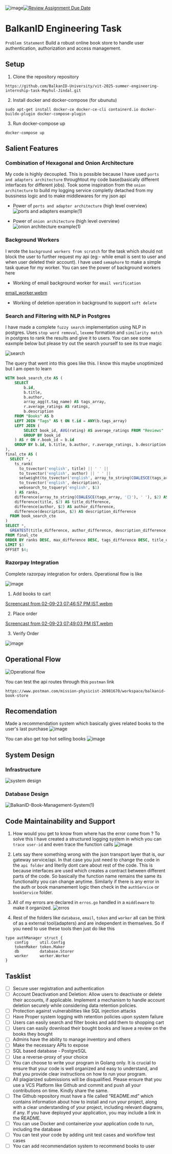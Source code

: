 ![image](https://github.com/BalkanID-University/vit-2025-summer-engineering-internship-task-Mayhul-Jindal/assets/95216160/6751659b-295b-47fa-ab81-c10deb324006)[![Review Assignment Due Date](https://classroom.github.com/assets/deadline-readme-button-24ddc0f5d75046c5622901739e7c5dd533143b0c8e959d652212380cedb1ea36.svg)](https://classroom.github.com/a/LECuYE4o)

# BalkanID Engineering Task
`Problem Statement` Build a robust online book store to handle user authentication, authorization and access management.

## Setup

1. Clone the repository repository
```
https://github.com/BalkanID-University/vit-2025-summer-engineering-internship-task-Mayhul-Jindal.git
```

2. Install docker and docker-compose (for ubunutu)
```
sudo apt-get install docker-ce docker-ce-cli containerd.io docker-buildx-plugin docker-compose-plugin
```

3. Run docker-compose up
```
docker-compose up
```

## Salient Features

### Combination of Hexagonal and Onion Architecture
My code is highly decoupled. This is possible because I have used `ports and adapters architecture` throughtout my code base(basically different interfaces for different jobs). Took some inspiration from the `onion architecture` to build my logging service completly detached from my bussiness logic and to make middlewares for my json api 

- Power of `ports and adapter architecture` (high level overview)
 ![ports and adapters example(1)](https://github.com/BalkanID-University/vit-2025-summer-engineering-internship-task-Mayhul-Jindal/assets/95216160/ec096e8b-485a-465a-9461-8e43f008129b)

- Power of `onion architecture` (high level overview)
![onion architecture example(1)](https://github.com/BalkanID-University/vit-2025-summer-engineering-internship-task-Mayhul-Jindal/assets/95216160/759e7fe9-409d-44bf-8ae4-9f20edf1d016)


### Background Workers
I wrote the `background workers from scratch` for the task which should not block the user to further request my api (eg:- while email is sent to user and when user deleted their account). I have used `semaphore` to make a simple task queue for my worker. You can see the power of background workers here

- Working of email background worker for `email verification`

[email_worker.webm](https://github.com/BalkanID-University/vit-2025-summer-engineering-internship-task-Mayhul-Jindal/assets/95216160/feb4b57e-7036-418d-82b5-e091413f6539)


- Working of deletion operation in background to support `soft delete`



### Search and Filtering with NLP in Postgres 
I have made a complete `fuzzy search` implementation using NLP in postgres. Uses `stop word removal`, `lexeme` formation and `similarity match` in postgres to rank the results and give it to users. You can see some eaxmple below but please try out the search yourself to see its true magic

![search](https://github.com/BalkanID-University/vit-2025-summer-engineering-internship-task-Mayhul-Jindal/assets/95216160/1a06bcfd-2e42-4a40-ac1a-e131f1eb8d48)

The query that went into this goes like this. I know this maybe unoptimized but I am open to learn 
```sql
WITH book_search_cte AS (
    SELECT
        b.id,
        b.title,
        b.author,
        array_agg(t.tag_name) AS tags_array,
        r.average_ratings AS ratings,
        b.description
    FROM "Books" AS b
    LEFT JOIN "Tags" AS t ON t.id = ANY(b.tags_array)
    LEFT JOIN (
        SELECT book_id, AVG(rating) AS average_ratings FROM "Reviews"
        GROUP BY book_id
    ) AS r ON r.book_id = b.id
    GROUP BY b.id, b.title, b.author, r.average_ratings, b.description
), 
final_cte AS (
  SELECT *,
    ts_rank(
      to_tsvector('english', title) || ' ' ||
      to_tsvector('english', author) || ' ' ||
      setweight(to_tsvector('english', array_to_string(COALESCE(tags_array, '{}'), ' ')), 'A') || ' ' ||
      to_tsvector('english', description),
      websearch_to_tsquery('english', $1)
    ) AS ranks,
    difference(array_to_string(COALESCE(tags_array, '{}'), ' '), $2) AS tags_difference,
    difference(title, $2) AS title_difference,
    difference(author, $2) AS author_difference,
    difference(description, $2) AS description_difference
  FROM book_search_cte
)
SELECT *,
  GREATEST(title_difference, author_difference, description_difference, tags_difference) AS max_difference
FROM final_cte
ORDER BY ranks DESC, max_difference DESC, tags_difference DESC, title_difference DESC, author_difference DESC, description_difference DESC
LIMIT $3
OFFSET $4;
```

### Razorpay Integration
Complete razorpay integration for orders. Operational flow is like

![image](https://github.com/BalkanID-University/vit-2025-summer-engineering-internship-task-Mayhul-Jindal/assets/95216160/1f3f6136-2b28-4a87-806c-7b0070f881f7)

1. Add books to cart

[Screencast from 02-09-23 07:46:57 PM IST.webm](https://github.com/BalkanID-University/vit-2025-summer-engineering-internship-task-Mayhul-Jindal/assets/95216160/5d568f94-29e4-43e2-baa2-a373e7ebcd66)

2. Place order

[Screencast from 02-09-23 07:49:03 PM IST.webm](https://github.com/BalkanID-University/vit-2025-summer-engineering-internship-task-Mayhul-Jindal/assets/95216160/47c3a84a-e0f4-4ae0-9fc5-939ef10e993d)

3. Verify Order

![image](https://github.com/BalkanID-University/vit-2025-summer-engineering-internship-task-Mayhul-Jindal/assets/95216160/67805990-dbf6-4c7f-9e8d-efae76de0b23)


## Operational Flow
![Operational flow](https://github.com/BalkanID-University/vit-2025-summer-engineering-internship-task-Mayhul-Jindal/assets/95216160/b388a573-60d7-4a76-9704-4b65589b507a)

You can test the api routes through this `postman` link
```
https://www.postman.com/mission-physicist-26981670/workspace/balkanid-book-store
```

## Recomendation
Made a recommendation system which basically gives related books to the user's last purchase
![image](https://github.com/BalkanID-University/vit-2025-summer-engineering-internship-task-Mayhul-Jindal/assets/95216160/0b5dcf8c-3459-4d83-8f36-f38fb44e6079)

You can also get top hot selling books
![image](https://github.com/BalkanID-University/vit-2025-summer-engineering-internship-task-Mayhul-Jindal/assets/95216160/9d2eb76f-ab5f-404e-8c1d-501d6bcee45e)


## System Design

### Infrastructure
![system design](https://github.com/BalkanID-University/vit-2025-summer-engineering-internship-task-Mayhul-Jindal/assets/95216160/5e3d32a0-5372-458d-a37d-44ce54ae4fca)


### Database Design
![BalkanID-Book-Management-System(1)](https://github.com/BalkanID-University/vit-2025-summer-engineering-internship-task-Mayhul-Jindal/assets/95216160/6bb41243-e25c-425d-bcc3-fd527ece503e)


## Code Maintainability and Support 

1. How would you get to know from where has the error come from ? To solve this I have created a structured logging system in which you can `trace user-id` and even trace the function calls
 ![image](https://github.com/BalkanID-University/vit-2025-summer-engineering-internship-task-Mayhul-Jindal/assets/95216160/56290149-e280-4072-801e-976e45b7db4a)

2. Lets say there something wrong with the json transport layer that is, our gateway service/api. In that case you just need to change the code in the `api folder` and literlly dont care about rest of the code. This is because interfaces are used which creates a contract between different parts of the code. So basically the function name remains the same its functionality you can change anytime. Similarly if there is any error in the auth or book manamement logic then check in the `authService` or `bookService` folder.

3. All of my errors are declared in `erros.go` handled in a  `middleware` to make it organized.
![erros](https://github.com/BalkanID-University/vit-2025-summer-engineering-internship-task-Mayhul-Jindal/assets/95216160/493fe490-7b54-4446-bf17-8d19fbb196ce)

 
4. Rest of the folders like `database`, `email`, `token` and `worker` all can be think of as a external tool(adapters) and are independent in themselves. So if you need to use these tools then just do like this
```
type authManager struct {
	config     util.Config
	tokenMaker token.Maker
	db         database.Storer
	worker     worker.Worker
}
``` 


## Tasklist
- [ ] Secure user registration and authentication
- [ ] Account Deactivation and Deletion: Allow users to deactivate or delete their accounts, if applicable. Implement a mechanism to handle account deletion securely while considering data retention policies.
- [ ] Protection against vulnerabilities like SQL injection attacks
- [ ] Have Proper system logging with retention policies upon system failure
- [ ] Users can easily search and filter books and add them to shopping cart
- [ ] Users can easily download their bought books and leave a review on the books they bought
- [ ] Admins have the ability to manage inventory and others
- [ ] Make the necessary APIs to expose
- [ ] SQL based database - PostgreSQL
- [ ] Use a reverse-proxy of your choice
- [ ] You can choose to write your program in Golang only. It is crucial to ensure that your code is well organized and easy to understand, and that you provide clear instructions on how to run your program.
- [ ] All plagiarized submissions will be disqualified. Please ensure that you use a VCS Platform like Github and commit and push all your contributions on time. Kindly share the same.
- [ ] The Github repository must have a file called “README.md” which contains information about how to install and run your project, along with a clear understanding of your project, including relevant diagrams, if any. If you have deployed your application, you may include a link in the README.
- [ ] You can use Docker and containerize your application code to run, including the database
- [ ] You can test your code by adding unit test cases and workflow test cases
- [ ] You can add recommendation system to recommend books to user
